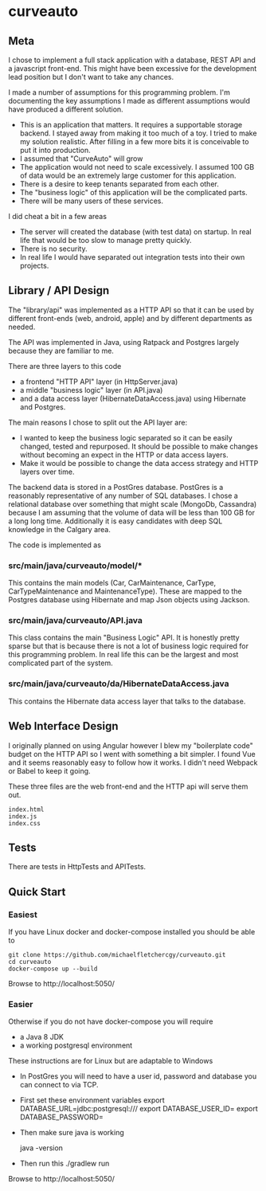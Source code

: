 # curveauto

## Meta

I chose to implement a full stack application with a database, REST API and a javascript front-end.  This might have
been excessive for the development lead position but I don't want to take any chances.

I made a number of assumptions for this programming problem.  I'm documenting the key assumptions I made as different
assumptions would have produced a different solution.

 * This is an application that matters.  It requires a supportable storage backend.  I stayed away from making it too
   much of a toy.  I tried to make my solution realistic.  After filling in a few more bits it is conceivable to put it into production.
 * I assumed that "CurveAuto" will grow 
 * The application would not need to scale excessively.  I assumed 100 GB of data would be an extremely large customer
   for this application.
 * There is a desire to keep tenants separated from each other.
 * The "business logic" of this application will be the complicated parts.
 * There will be many users of these services.

I did cheat a bit in a few areas

 * The server will created the database (with test data) on startup.  In real life that would be too slow to manage
   pretty quickly.
 * There is no security.
 * In real life I would have separated out integration tests into their own projects.

## Library / API Design

The "library/api" was implemented as a HTTP API so that it can be used by different front-ends (web, android, apple)
and by different departments as needed.

The API was implemented in Java, using Ratpack and Postgres largely because they are familiar to me.

There are three layers to this code

 * a frontend "HTTP API" layer (in HttpServer.java)
 * a middle "business logic" layer (in API.java)
 * and a data access layer (HibernateDataAccess.java) using Hibernate and Postgres.

The main reasons I chose to split out the API layer are:

 * I wanted to keep the business logic separated so it can be easily changed, tested and repurposed.  It should be
   possible to make changes without becoming an expect in the HTTP or data access layers.
 * Make it would be possible to change the data access strategy and HTTP layers over time.

The backend data is stored in a PostGres database. PostGres is a reasonably representative of any number of SQL
databases. I chose a relational database over something that might scale (MongoDb, Cassandra) because I am assuming
that the volume of data will be less than 100 GB for a long long time.  Additionally it is easy candidates with deep
SQL knowledge in the Calgary area.

The code is implemented as

### src/main/java/curveauto/model/*

This contains the main models (Car, CarMaintenance, CarType, CarTypeMaintenance and MaintenanceType).  These are mapped
to the Postgres database using Hibernate and map Json objects using Jackson.

### src/main/java/curveauto/API.java

This class contains the main "Business Logic" API.  It is honestly pretty sparse but that is because there is not a lot
of business logic required for this programming problem.  In real life this can be the largest and most complicated
part of the system.

### src/main/java/curveauto/da/HibernateDataAccess.java

This contains the Hibernate data access layer that talks to the database.

## Web Interface Design

I originally planned on using Angular however I blew my "boilerplate code" budget on the HTTP API so I went with
something a bit simpler.  I found Vue and it seems reasonably easy to follow how it works.  I didn't need Webpack
or Babel to keep it going.

These three files are the web front-end and the HTTP api will serve them out.

    index.html
    index.js
    index.css

## Tests

There are tests in HttpTests and APITests.

## Quick Start

### Easiest

If you have Linux docker and docker-compose installed you should be able to

    git clone https://github.com/michaelfletchercgy/curveauto.git
    cd curveauto
    docker-compose up --build

Browse to http://localhost:5050/

### Easier

Otherwise if you do not have docker-compose you will require

 * a Java 8 JDK
 * a working postgresql environment

These instructions are for Linux but are adaptable to Windows

 * In PostGres you will need to have a user id, password and database you can connect to via TCP.
 * First set these environment variables
    export DATABASE_URL=jdbc:postgresql://<your database host>/<the name of the database>
    export DATABASE_USER_ID=<user id>
    export DATABASE_PASSWORD=<password>

 * Then make sure java is working

     java -version

 * Then run this
    ./gradlew run

Browse to http://localhost:5050/


